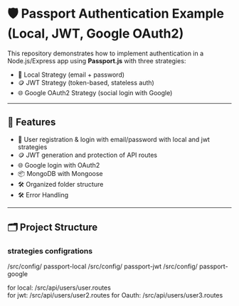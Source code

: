 # 🛡️ Passport Authentication Example (Local, JWT, Google OAuth2)

This repository demonstrates how to implement authentication in a Node.js/Express app using **Passport.js** with three strategies:

- 🔐 Local Strategy (email + password)
- 🪙 JWT Strategy (token-based, stateless auth)
- 🌐 Google OAuth2 Strategy (social login with Google)

---

## 🚀 Features

- 🔑 User registration & login with email/password  with local and jwt strategies
- 🪙 JWT generation and protection of API routes
- 🌐 Google login with OAuth2
- 📦 MongoDB with Mongoose
- 🛠️ Organized folder structure
- 🛠️ Error Handling

---

## 🗂️ Project Structure
### strategies configrations 

/src/config/ passport-local
/src/config/ passport-jwt
/src/config/ passport-google


for local:    /src/api/users/user.routes           
for jwt:      /src/api/users/user2.routes
for Oauth:    /src/api/users/user3.routes
